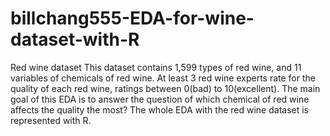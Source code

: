 # billchang555-EDA-for-wine-dataset-with-R

Red wine dataset
This dataset contains 1,599 types of red wine, and 11 variables of chemicals of red wine. At least 3 red wine experts rate for the quality of each red wine, ratings between 0(bad) to 10(excellent).
The main goal of this EDA is to answer the question of which chemical of red wine affects the quality the most?
The whole EDA with the red wine dataset is represented with R.

